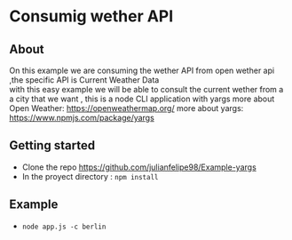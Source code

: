 # Consumig wether API  

## About 
On this example we are consuming the wether API from open wether api ,the specific API is Current Weather Data \
with this easy example we will be able to consult the current wether from a a city that we want , this is a node CLI application with yargs 
more about Open Weather: https://openweathermap.org/
more about yargs: https://www.npmjs.com/package/yargs


## Getting started 

* Clone the repo https://github.com/julianfelipe98/Example-yargs
* In the proyect directory : `npm install`

## Example 
* `node app.js -c berlin`

